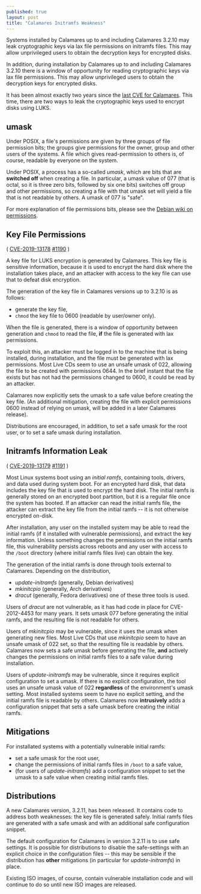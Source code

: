 ```yaml
---
published: true
layout: post
title: "Calamares Initramfs Weakness"
---
```

Systems installed by Calamares up to and including Calamares 3.2.10
may leak cryptographic keys via lax file permissions on initramfs files.
This may allow unprivileged users to obtain the decryption keys for encrypted
disks.

In addition, during installation by Calamares up to and including Calamares 3.2.10
there is a window of opportunity for reading cryptographic keys via lax file permissions.
This may allow unprivileged users to obtain the decryption keys for encrypted disks.

<!--more-->

It has been almost exactly two years since the [last CVE for Calamares](2017-07-03-calamares-cve.md).
This time, there are two ways to leak the cryptographic keys used to encrypt disks using LUKS.

## umask ##

Under POSIX, a file's permissions are given by three groups of
file permission bits; the groups give permissions for the owner, group and other
users of the systems. A file which gives read-permission to others is, of course,
readable by everyone on the system.

Under POSIX, a process has a so-called *umask*, which are bits that are **switched off**
when creating a file. In particular, a umask value of 077 (that is octal, so it is
three zero bits, followed by six one bits) switches off group and other permissions,
so creating a file with that umask set will yield a file that is not readable by
others. A umask of 077 is "safe".

For more explanation of file permissions bits,
please see the [Debian wiki on permissions](https://wiki.debian.org/Permissions).


## Key File Permissions ##

(
[CVE-2019-13178](https://cve.mitre.org/cgi-bin/cvename.cgi?name=CVE-2019-13178)
[#1190](https://github.com/calamares/calamares/issues/1190)
)

A key file for LUKS encryption is generated by Calamares. This key file is
sensitive information, because it is used to encrypt the hard disk where
the installation takes place, and an attacker with access to the key file can
use that to defeat disk encryption.

The generation of the key file in Calamares versions up to 3.2.10 is as follows:
 - generate the key file,
 - `chmod` the key file to 0600 (readable by user/owner only).

When the file is generated, there is a window of opportunity between
generation and `chmod` to read the file, **if** the file is generated
with lax permissions.

To exploit this, an attacker must be logged in to the machine
that is being installed, during installation, and the file must
be generated with lax permissions. Most Live CDs seem to use
an unsafe umask of 022, allowing the file to be created with
permissions 0644. In the brief instant that the file exists
but has not had the permissions changed to 0600, it could be
read by an attacker.

Calamares now explicitly sets the umask to a safe value
before creating the key file. (An additional mitigation,
creating the file with explicit permissions 0600 instead
of relying on umask, will be added in a later Calamares release).

Distributions are encouraged, in addition, to set a safe umask for
the root user, or to set a safe umask during installation.


## Initramfs Information Leak ##

(
[CVE-2019-13179](https://cve.mitre.org/cgi-bin/cvename.cgi?name=CVE-2019-13179)
[#1191](https://github.com/calamares/calamares/issues/1191)
)

Most Linux systems boot using an *initial ramfs*, containing tools, drivers, and
data used during system boot. For an encrypted hard disk, that data includes
the key file that is used to encrypt the hard disk. The initial ramfs is
generally stored on an encrypted boot partition, but it is a regular file
once the system has booted. If an attacker can read the initial ramfs file,
the attacker can extract the key file from the initial ramfs -- it is not
otherwise encrypted on-disk.

After installation, any user on the installed system may be able
to read the initial ramfs (if it installed with vulnerable permissions),
and extract the key information. Unless something changes the permissions
on the initial ramfs file, this vulnerability persists across reboots
and any user with access to the `/boot` directory (where initial ramfs files live)
can obtain the key.


The generation of the initial ramfs is done through tools external
to Calamares. Depending on the distribution,
 - *update-initramfs* (generally, Debian derivatives)
 - *mkinitcpio* (generally, Arch derivatives)
 - *dracut* (generally, Fedora derivatives)
one of these three tools is used.

Users of *dracut* are
not vulnerable, as it has had code in place for CVE-2012-4453
for many years. It sets umask 077 before generating the initial ramfs,
and the resulting file is not readable for others.

Users of *mkinitcpio* may be vulnerable, since it uses the umask
when generating new files. Most Live CDs that use *mkinitcpio* seem
to have an unsafe umask of 022 set, so that the resulting file
is readable by others. Calamares now sets a safe umask before
generating the file, **and** actively changes the permissions on
initial ramfs files to a safe value during installation.

Users of *update-initramfs* may be vulnerable, since it requires
explicit configuration to set a umask. If there is no explicit
configuration, the tool uses an unsafe umask value of 022
**regardless** of the environment's umask setting. Most installed
systems seem to have no explicit setting, and the initial ramfs file
is readable by others. Calamares now **intrusively** adds
a configuration snippet that sets a safe umask before creating
the initial ramfs.


## Mitigations ##

For installated systems with a potentially vulnerable initial ramfs:
 - set a safe umask for the root user,
 - change the permissions of initial ramfs files in `/boot` to a
   safe value,
 - (for users of *update-initramfs*) add a configuration snippet
   to set the umask to a safe value when creating initial ramfs files.

## Distributions ##

A new Calamares version, 3.2.11, has been released.
It contains code to address both weaknesses:
the key file is generated safely.
Initial ramfs files are generated with a safe umask
and with an additional safe configuration snippet.

The default configuration for Calamares in version 3.2.11 is
to use safe settings. It is possible for distributions to
disable the safe-settings with an explicit choice in the
configuration files -- this may be sensible if the distribution
has **other** mitigations (in particular for *update-initramfs*)
in place.

Existing ISO images, of course, contain vulnerable installation code
and will continue to do so until new ISO images are released.
